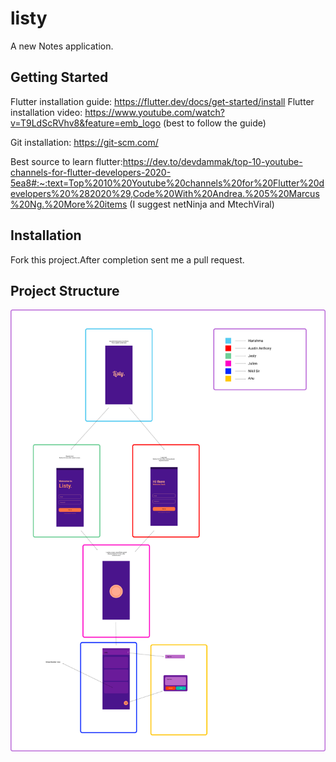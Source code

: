 # listy

A new Notes application.

## Getting Started

Flutter installation guide: https://flutter.dev/docs/get-started/install
Flutter installation video: https://www.youtube.com/watch?v=T9LdScRVhv8&feature=emb_logo
(best to follow the guide)

Git installation: https://git-scm.com/

Best source to learn flutter:https://dev.to/devdammak/top-10-youtube-channels-for-flutter-developers-2020-5ea8#:~:text=Top%2010%20Youtube%20channels%20for%20Flutter%20developers%20%282020%29,Code%20With%20Andrea.%205%20Marcus%20Ng.%20More%20items
(I suggest netNinja and MtechViral)

## Installation

Fork this project.After completion sent me a pull request.

## Project Structure

![](assets/ListyListy_5.png)
